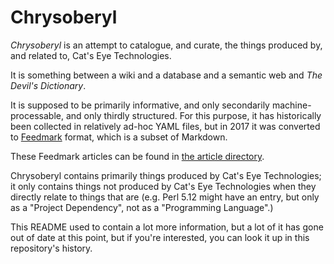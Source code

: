 Chrysoberyl
===========

*Chrysoberyl* is an attempt to catalogue, and curate, the things produced
by, and related to, Cat's Eye Technologies.

It is something between a wiki and a database and a semantic web and
_The Devil's Dictionary_.

It is supposed to be primarily informative, and only secondarily machine-
processable, and only thirdly structured.  For this purpose, it has
historically been collected in relatively ad-hoc YAML files, but in 2017
it was converted to [Feedmark][] format, which is a subset of Markdown.

These Feedmark articles can be found in [the article directory](article/).

Chrysoberyl contains primarily things produced by Cat's Eye Technologies;
it only contains things not produced by Cat's Eye Technologies when they
directly relate to things that are (e.g. Perl 5.12 might have an entry,
but only as a "Project Dependency", not as a "Programming Language".)

This README used to contain a lot more information, but a lot of it has
gone out of date at this point, but if you're interested, you can look
it up in this repository's history.

[Feedmark]: http://catseye.tc/node/Feedmark
